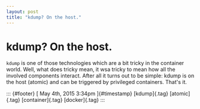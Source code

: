 ```yaml
---
layout: post
title: "kdump? On the host."
---
```



kdump? On the host.
===================

`kdump` is one of those technologies which are a bit tricky in the
container world. Well, what does tricky mean, it wsa tricky to mean how
all the involved components interact. After all it turns out to be
simple: kdump is on the host (atomic) and can be triggered by privileged
containers. That's it.

::: {#footer}
[ May 4th, 2015 3:34pm ]{#timestamp} [kdump]{.tag} [atomic]{.tag}
[container]{.tag} [docker]{.tag}
:::
